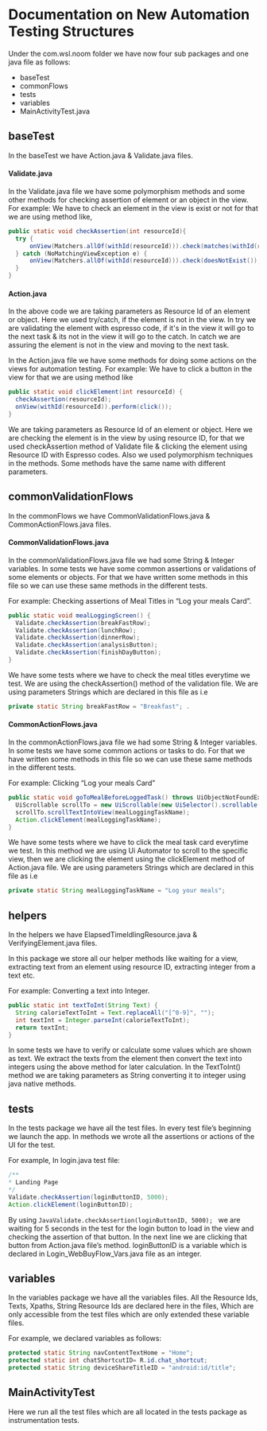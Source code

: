# Documentation on New Automation Testing Structures 


Under the com.wsl.noom folder we have now four sub packages and one java file as follows:

* baseTest
* commonFlows
* tests
* variables
* MainActivityTest.java

## baseTest

In the baseTest we have Action.java & Validate.java files.

#### Validate.java

In the Validate.java file we have some polymorphism methods and some other methods for checking assertion of element or an object in the view.
For example: We have to check an element in the view is exist or not for that we are using method like,

 ```JAVA
public static void checkAssertion(int resourceId){
   try {
       onView(Matchers.allOf(withId(resourceId))).check(matches(withId(resourceId)));
   } catch (NoMatchingViewException e) {
       onView(Matchers.allOf(withId(resourceId))).check(doesNotExist());
   }
}
 ```

#### Action.java

In the above code we are taking parameters as Resource Id of an element or object. Here we used try/catch, if the element is not in the view. In try we are validating the element with espresso code, if it's in the view it will go to the next task & its not in the view it will go to the catch. In catch we are assuring the element is not in the view and moving to the next task.
 

In the Action.java file we have some methods for doing some actions on the views for automation testing. 
For example: We have to click a button in the view for that we are using method like 

 ```Java
public static void clickElement(int resourceId) {
   checkAssertion(resourceId);
   onView(withId(resourceId)).perform(click());
}
 ```

We are taking parameters as Resource Id of an element or object. Here we are checking the element is in the view by using resource ID, for that we used checkAssertion method of Validate file & clicking the element using Resource ID with Espresso codes.
Also we used polymorphism techniques in the methods. Some methods have the same name with different parameters.


## commonValidationFlows

In the commonFlows we have CommonValidationFlows.java & CommonActionFlows.java files.

#### CommonValidationFlows.java

In the commonValidationFlows.java file we had some String & Integer variables. In some tests we have some common assertions or validations of some elements or objects. For that we have written some methods in this file so we can use these same methods in the different tests.

For example: Checking assertions of Meal Titles in “Log your meals Card”. 

 ```Java
public static void mealLoggingScreen() {
   Validate.checkAssertion(breakFastRow);
   Validate.checkAssertion(lunchRow);
   Validate.checkAssertion(dinnerRow);
   Validate.checkAssertion(analysisButton);
   Validate.checkAssertion(finishDayButton);
}
 ```
We have some tests where we have to check the meal titles everytime we test. We are using the checkAssertion() method of the validation file. We are using parameters Strings which are declared in this file as i.e 
 ```Java
private static String breakFastRow = "Breakfast"; .
 ```
#### CommonActionFlows.java

In the commonActionFlows.java file we had some String & Integer variables. In some tests we have some common actions or tasks to do. For that we have written some methods in this file so we can use these same methods in the different tests.

For example: Clicking “Log your meals Card” 
 ```Java
public static void goToMealBeforeLoggedTask() throws UiObjectNotFoundException {
   UiScrollable scrollTo = new UiScrollable(new UiSelector().scrollable(true));
   scrollTo.scrollTextIntoView(mealLoggingTaskName);
   Action.clickElement(mealLoggingTaskName);
}
 ```

We have some tests where we have to click the meal task card everytime we test. In this method we are using Ui Automator to scroll to the specific view, then we are clicking the element using the clickElement method of Action.java file. We are using parameters Strings which are declared in this file as i.e 
 ```Java
private static String mealLoggingTaskName = "Log your meals";
 ```

## helpers

In the helpers we have ElapsedTimeIdlingResource.java & VerifyingElement.java files.

In this package we store all our helper methods like waiting for a view, extracting text from an element using resource ID, extracting integer from a text etc.

For example: Converting a text into Integer.
 ```Java
public static int textToInt(String Text) {
   String calorieTextToInt = Text.replaceAll("[^0-9]", "");
   int textInt = Integer.parseInt(calorieTextToInt);
   return textInt;
}
 ```
In some tests we have to verify or calculate some values which are shown as text. We extract the texts from the element then convert the text into integers using the above method for later calculation. In the TextToInt() method we are taking parameters as String converting it to integer using java native methods.

## tests

In the tests package we have all the test files. In every test file’s beginning we launch the app. In methods we wrote all the assertions or actions of the UI for the test.

For example, In login.java test file:
 ```Java
 /** 
 * Landing Page 
 */
 Validate.checkAssertion(loginButtonID, 5000);
 Action.clickElement(loginButtonID);
 ```
By using  ```JavaValidate.checkAssertion(loginButtonID, 5000); ``` we are waiting for 5 seconds in the test for the login button to load in the view and checking the assertion of that button. In the next line we are clicking that button from Action.java file’s method. loginButtonID is a variable which is declared in Login_WebBuyFlow_Vars.java file as an integer.


## variables

In the variables package we have all the variables files. All the Resource Ids, Texts, Xpaths, String Resource Ids are declared here in the files, Which are only accessible from the test files which are only extended these variable files.

For example,  we declared variables as follows:
 ```Java
protected static String navContentTextHome = "Home";
protected static int chatShortcutID= R.id.chat_shortcut;
protected static String deviceShareTitleID = "android:id/title";
 ```

## MainActivityTest

Here we run all the test files which are all located in the tests package as instrumentation tests.
